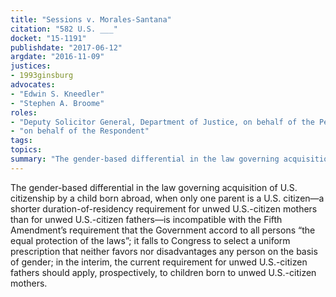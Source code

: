 ```yaml
---
title: "Sessions v. Morales-Santana"
citation: "582 U.S. ___"
docket: "15-1191"
publishdate: "2017-06-12"
argdate: "2016-11-09"
justices:
- 1993ginsburg
advocates:
- "Edwin S. Kneedler"
- "Stephen A. Broome"
roles:
- "Deputy Solicitor General, Department of Justice, on behalf of the Petitioner"
- "on behalf of the Respondent"
tags:
topics:
summary: "The gender-based differential in the law governing acquisition of U.S. citizenship by a child born abroad, when only one parent is a U.S. citizen—a shorter duration-of-residency requirement for unwed U.S.-citizen mothers than for unwed U.S.-citizen fathers—is incompatible with the Fifth Amendment’s requirement that the Government accord to all persons “the equal protection of the laws”; it falls to Congress to select a uniform prescription that neither favors nor disadvantages any person on the basis of gender; in the interim, the current requirement for unwed U.S.-citizen fathers should apply, prospectively, to children born to unwed U.S.-citizen mothers."
---
```

The gender-based differential in the law governing acquisition of U.S. citizenship by a child born abroad, when only one parent is a U.S. citizen—a shorter duration-of-residency requirement for unwed U.S.-citizen mothers than for unwed U.S.-citizen fathers—is incompatible with the Fifth Amendment’s requirement that the Government accord to all persons “the equal protection of the laws”; it falls to Congress to select a uniform prescription that neither favors nor disadvantages any person on the basis of gender; in the interim, the current requirement for unwed U.S.-citizen fathers should apply, prospectively, to children born to unwed U.S.-citizen mothers.

